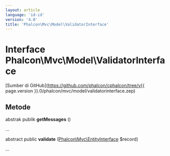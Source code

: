 ```yaml
---
layout: article
language: 'id-id'
version: '4.0'
title: 'Phalcon\Mvc\Model\ValidatorInterface'
---
```

# Interface **Phalcon\Mvc\Model\ValidatorInterface**

[Sumber di GitHub](https://github.com/phalcon/cphalcon/tree/v{{ page.version }}.0/phalcon/mvc/model/validatorinterface.zep)

## Metode

abstrak publik **getMessages** ()

...

abstract public **validate** ([Phalcon\Mvc\EntityInterface](Phalcon_Mvc_EntityInterface) $record)

...